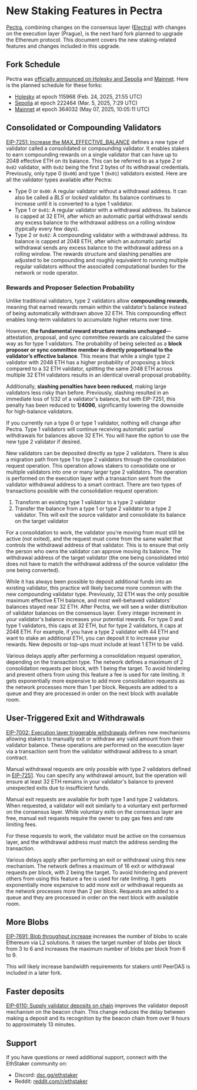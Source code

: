 # New Staking Features in Pectra

[Pectra](https://eips.ethereum.org/EIPS/eip-7600), combining changes on the consensus layer ([Electra](https://github.com/ethereum/consensus-specs/tree/dev/specs/electra)) with changes on the execution layer (Prague), is the next hard fork planned to upgrade the Ethereum protocol. This document covers the new staking-related features and changes included in this upgrade.

## Fork Schedule

Pectra was [officially announced on Holesky and Sepolia](https://blog.ethereum.org/2025/02/14/pectra-testnet-announcement) and [Mainnet](https://blog.ethereum.org/2025/04/23/pectra-mainnet). Here is the planned schedule for these forks:

- [Holesky](https://github.com/eth-clients/holesky) at epoch 115968 (Feb. 24, 2025, 21:55 UTC)
- [Sepolia](https://github.com/eth-clients/sepolia) at epoch 222464 (Mar. 5, 2025, 7:29 UTC)
- [Mainnet](https://github.com/eth-clients/mainnet) at epoch 364032 (May 07, 2025, 10:05:11 UTC)

## Consolidated or Compounding Validators

[EIP-7251: Increase the MAX_EFFECTIVE_BALANCE](https://eips.ethereum.org/EIPS/eip-7251) defines a new type of validator called a consolidated or compounding validator. It enables stakers to earn compounding rewards on a single validator that can have up to 2048 effective ETH on its balance. This can be referred to as a type 2 or `0x02` validator, with `0x02` being the first 2 bytes of its withdrawal credentials. Previously, only type 0 (`0x00`) and type 1 (`0x01`) validators existed. Here are all the validator types available after Pectra:

- Type 0 or `0x00`: A regular validator without a withdrawal address. It can also be called a *BLS* or *locked* validator. Its balance continues to increase until it is converted to a type 1 validator.
- Type 1 or `0x01`: A regular validator with a withdrawal address. Its balance is capped at 32 ETH, after which an automatic partial withdrawal sends any excess balance to the withdrawal address on a rolling window (typically every few days).
- Type 2 or `0x02`: A compounding validator with a withdrawal address. Its balance is capped at 2048 ETH, after which an automatic partial withdrawal sends any excess balance to the withdrawal address on a rolling window. The rewards structure and slashing penalties are adjusted to be compounding and roughly equivalent to running multiple regular validators without the associated computational burden for the network or node operator.

### Rewards and Proposer Selection Probability

Unlike traditional validators, type 2 validators allow **compounding rewards**, meaning that earned rewards remain within the validator’s balance instead of being automatically withdrawn above 32 ETH. This compounding effect enables long-term validators to accumulate higher returns over time.  

However, **the fundamental reward structure remains unchanged**—attestation, proposal, and sync committee rewards are calculated the same way as for type 1 validators. The probability of being selected as a **block proposer or sync committee member is directly proportional to the validator’s effective balance**. This means that while a single type 2 validator with 2048 ETH has a higher probability of proposing a block compared to a 32 ETH validator, splitting the same 2048 ETH across multiple 32 ETH validators results in an identical overall proposal probability.  

Additionally, **slashing penalties have been reduced**, making large validators less risky than before. Previously, slashing resulted in an immediate loss of 1/32 of a validator's balance, but with EIP-7251, this penalty has been reduced to **1/4096**, significantly lowering the downside for high-balance validators.

If you currently run a type 0 or type 1 validator, nothing will change after Pectra. Type 1 validators will continue receiving automatic partial withdrawals for balances above 32 ETH. You will have the option to use the new type 2 validator if desired.

New validators can be deposited directly as type 2 validators. There is also a migration path from type 1 to type 2 validators through the consolidation request operation. This operation allows stakers to consolidate one or multiple validators into one or many larger type 2 validators. The operation is performed on the execution layer with a transaction sent from the validator withdrawal address to a smart contract. There are two types of transactions possible with the consolidation request operation:

1. Transform an existing type 1 validator to a type 2 validator
2. Transfer the balance from a type 1 or type 2 validator to a type 2 validator. This will exit the source validator and consolidate its balance on the target validator

For a consolidation to work, the validator you're moving from must still be active (not exited), and the request must come from the same wallet that controls the withdrawal address of that validator. This is to ensure that only the person who owns the validator can approve moving its balance. The withdrawal address of the target validator (the one being consolidated into) does not have to match the withdrawal address of the source validator (the one being converted).

While it has always been possible to deposit additional funds into an existing validator, this practice will likely become more common with the new compounding validator type. Previously, 32 ETH was the only possible maximum effective ETH balance, and most well-behaved validators' balances stayed near 32 ETH. After Pectra, we will see a wider distribution of validator balances on the consensus layer. Every integer increment in your validator's balance increases your potential rewards. For type 0 and type 1 validators, this caps at 32 ETH, but for type 2 validators, it caps at 2048 ETH. For example, if you have a type 2 validator with 44 ETH and want to stake an additional ETH, you can deposit it to increase your rewards. New deposits or top-ups must include at least 1 ETH to be valid.

Various delays apply after performing a consolidation request operation, depending on the transaction type. The network defines a maximum of 2 consolidation requests per block, with 1 being the target. To avoid hindering and prevent others from using this feature a fee is used for rate limiting. It gets exponentially more expensive to add more consolidation requests as the network processes more than 1 per block. Requests are added to a queue and they are processed in order on the next block with available room.

## User-Triggered Exit and Withdrawals

[EIP-7002: Execution layer triggerable withdrawals](https://eips.ethereum.org/EIPS/eip-7002) defines new mechanisms allowing stakers to manually exit or withdraw any valid amount from their validator balance. These operations are performed on the execution layer via a transaction sent from the validator withdrawal address to a smart contract.

Manual withdrawal requests are only possible with type 2 validators defined in [EIP-7251](#consolidated-or-compounding-validators). You can specify any withdrawal amount, but the operation will ensure at least 32 ETH remains in your validator's balance to prevent unexpected exits due to insufficient funds.

Manual exit requests are available for both type 1 and type 2 validators. When requested, a validator will exit similarly to a voluntary exit performed on the consensus layer. While voluntary exits on the consensus layer are free, manual exit requests require the owner to pay gas fees and rate limiting fees.

For these requests to work, the validator must be active on the consensus layer, and the withdrawal address must match the address sending the transaction.

Various delays apply after performing an exit or withdrawal using this new mechanism. The network defines a maximum of 16 exit or withdrawal requests per block, with 2 being the target. To avoid hindering and prevent others from using this feature a fee is used for rate limiting. It gets exponentially more expensive to add more exit or withdrawal requests as the network processes more than 2 per block. Requests are added to a queue and they are processed in order on the next block with available room.

## More Blobs

[EIP-7691: Blob throughput increase](https://eips.ethereum.org/EIPS/eip-7691) increases the number of blobs to scale Ethereum via L2 solutions. It raises the target number of blobs per block from 3 to 6 and increases the maximum number of blobs per block from 6 to 9.

This will likely increase bandwidth requirements for stakers until PeerDAS is included in a later fork.

## Faster deposits

[EIP-6110: Supply validator deposits on chain](https://eips.ethereum.org/EIPS/eip-6110) improves the validator deposit mechanism on the beacon chain. This change reduces the delay between making a deposit and its recognition by the beacon chain from over 9 hours to approximately 13 minutes.

## Support

If you have questions or need additional support, connect with the EthStaker community on:

* Discord: [dsc.gg/ethstaker](https://dsc.gg/ethstaker)
* Reddit: [reddit.com/r/ethstaker](https://www.reddit.com/r/ethstaker/)